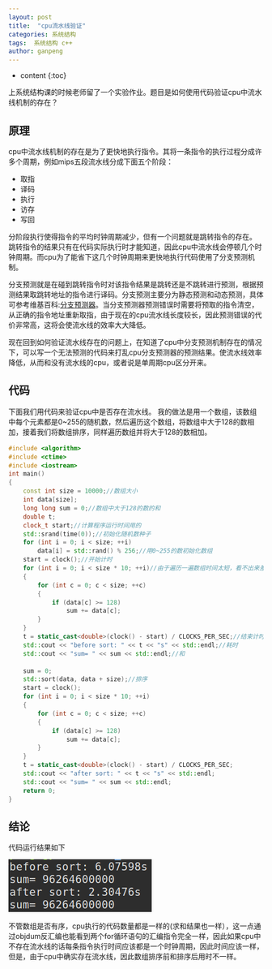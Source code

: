 ```yaml
---
layout: post
title:  "cpu流水线验证"
categories: 系统结构
tags:  系统结构 c++
author: ganpeng
---
```


* content
{:toc}

上系统结构课的时候老师留了一个实验作业。题目是如何使用代码验证cpu中流水线机制的存在？


## 原理

cpu中流水线机制的存在是为了更快地执行指令。其将一条指令的执行过程分成许多个周期，例如mips五段流水线分成下面五个阶段：
- 取指
- 译码
- 执行
- 访存
- 写回

分阶段执行使得指令的平均时钟周期减少，但有一个问题就是跳转指令的存在。
跳转指令的结果只有在代码实际执行时才能知道，因此cpu中流水线会停顿几个时钟周期。而cpu为了能省下这几个时钟周期来更快地执行代码使用了分支预测机制。

分支预测就是在碰到跳转指令时对该指令结果是跳转还是不跳转进行预测，根据预测结果取跳转地址的指令进行译码。分支预测主要分为静态预测和动态预测，具体可参考维基百科:[分支预测器](https://zh.wikipedia.org/wiki/%E5%88%86%E6%94%AF%E9%A0%90%E6%B8%AC%E5%99%A8)。当分支预测器预测错误时需要将预取的指令清空，从正确的指令地址重新取指，由于现在的cpu流水线长度较长，因此预测错误的代价非常高，这将会使流水线的效率大大降低。

现在回到如何验证流水线存在的问题上，在知道了cpu中分支预测机制存在的情况下，可以写一个无法预测的代码来打乱cpu分支预测器的预测结果。使流水线效率降低，从而和没有流水线的cpu，或者说是单周期cpu区分开来。


## 代码

下面我们用代码来验证cpu中是否存在流水线。
我的做法是用一个数组，该数组中每个元素都是0~255的随机数，然后遍历这个数组，将数组中大于128的数相加，接着我们将数组排序，同样遍历数组并将大于128的数相加。
```c++
#include <algorithm>
#include <ctime>
#include <iostream>
int main()
{
	const int size = 10000;//数组大小
	int data[size];
	long long sum = 0;//数组中大于128的数的和
	double t;
	clock_t start;//计算程序运行时间用的
	std::srand(time(0));//初始化随机数种子
	for (int i = 0; i < size; ++i)
		data[i] = std::rand() % 256;//用0~255的数初始化数组
	start = clock();//开始计时
	for (int i = 0; i < size * 10; ++i)//由于遍历一遍数组时间太短，看不出来差别，因此重复多次遍历数组
	{
		for (int c = 0; c < size; ++c)
		{
			if (data[c] >= 128)
				sum += data[c];
		}
	}
	t = static_cast<double>(clock() - start) / CLOCKS_PER_SEC;//结束计时
	std::cout << "before sort: " << t << "s" << std::endl;//耗时
	std::cout << "sum= " << sum << std::endl;//和

	sum = 0;
	std::sort(data, data + size);//排序
	start = clock();
	for (int i = 0; i < size * 10; ++i)
	{
		for (int c = 0; c < size; ++c)
		{
			if (data[c] >= 128)
				sum += data[c];
		}
	}
	t = static_cast<double>(clock() - start) / CLOCKS_PER_SEC;
	std::cout << "after sort: " << t << "s" << std::endl;
	std::cout << "sum= " << sum << std::endl;
	return 0;
}
```

## 结论

代码运行结果如下

![result](/static/pipeline.png)


不管数组是否有序，cpu执行的代码数量都是一样的(求和结果也一样），这一点通过objdum反汇编也能看到两个for循环语句的汇编指令完全一样，因此如果cpu中不存在流水线的话每条指令执行时间应该都是一个时钟周期，因此时间应该一样，但是，由于cpu中确实存在流水线，因此数组排序前和排序后用时不一样。
